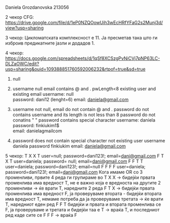 Daniela Grozdanovska 213056

2 чекор CFG: https://drive.google.com/file/d/1eP0NZQOowUih3wEcHRfYFaG2s2Munj3d/view?usp=sharing

3 чекор: Цикломатската комплексност е 11. Ја пресметав така што ги изброив предикатните јазли и додадов 1.

4 чекор: https://docs.google.com/spreadsheets/d/1qSf8XCSzgPvNiCVj7pNP63LC-DLZaOWC/edit?usp=sharing&ouid=109388851760592006232&rtpof=true&sd=true
1. null

2. username null
email contains @ and . 
pwLength<8 
existing user and existing email
username: null	
password: dani12 (lenght=6)	
email: daniela@gmail.com

3. username not null, 
email do not contain @ and . 
password do not contains username and its length is not less than 8
password do not conatins " "
password contains special character 
username: daniela	
password: finkiukim1$	
email: danielagmailcom

4. password does not contain special character
not existing user
username daniela
password finkiukim
email: daniela@gmail.com


5 чекор:
T	X	X	  T 	user=null;      password=dani123!;   email=dani@gmail.com
F	T	X	  T 	user=daniela;   password= null;      email=dani@gmail.com
F	F	T	  T	  user=daniela;   password=dani123!;   email=null
F	F	F 	F 	user=daniela;   password=dani123!;   email=dani@gmail.com
Кога имаме OR со 3 променливи, првите 4 реда ги групираме во T X X -> бидејќи првата променлива има вредност Т, не е важно која е вредноста на другите 2 променливи -> ќе врати Т, наредните 2 реда F T X -> бидејќи првата променлива има вредност F, ја проверуваме втората - бидејќи втората има вредност Т, немаме потреба да ја проверуваме третата -> ќе врати Т, наредниот еден ред F F T бидејќи и првата и втората променлива се F, ја проверуваме и третата и бидејќи таа е Т -> враќа Т, и последниот ред каде сите се F F F -> враќа F




